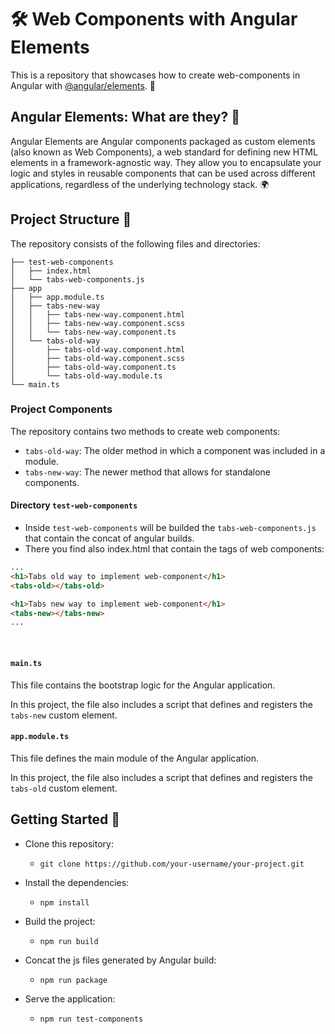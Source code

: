 🛠️ Web Components with Angular Elements 
==================================

This is a repository that showcases how to create web-components in Angular with [@angular/elements](https://angular.io/guide/elements). 🚀

Angular Elements: What are they? 🤔
-----------------------------------

Angular Elements are Angular components packaged as custom elements (also known as Web Components), a web standard for
defining new HTML elements in a framework-agnostic way. They allow you to encapsulate your logic and styles in reusable
components that can be used across different applications, regardless of the underlying technology stack. 🌍

Project Structure 📂
--------------------

The repository consists of the following files and directories:

```.
├── test-web-components
│   ├── index.html
│   └── tabs-web-components.js
├── app
│   ├── app.module.ts
│   ├── tabs-new-way
│   │   ├── tabs-new-way.component.html
│   │   ├── tabs-new-way.component.scss
│   │   └── tabs-new-way.component.ts
│   └── tabs-old-way
│       ├── tabs-old-way.component.html
│       ├── tabs-old-way.component.scss
│       ├── tabs-old-way.component.ts
│       └── tabs-old-way.module.ts
└── main.ts
```

### Project Components

The repository contains two methods to create web components:

- `tabs-old-way`: The older method in which a component was included in a module.
- `tabs-new-way`: The newer method that allows for standalone components.

#### Directory `test-web-components`

- Inside `test-web-components` will be builded the `tabs-web-components.js` that contain the concat of angular builds.
- There you find also index.html that contain the tags of web components:

```html
...
<h1>Tabs old way to implement web-component</h1>
<tabs-old></tabs-old>

<h1>Tabs new way to implement web-component</h1>
<tabs-new></tabs-new>
...
```
<br>

#### `main.ts`

This file contains the bootstrap logic for the Angular application.

In this project, the file also includes a script that defines and registers the `tabs-new` custom element.

#### `app.module.ts`

This file defines the main module of the Angular application.

In this project, the file also includes a script that defines and registers the `tabs-old` custom element.


Getting Started 🚀
------------------

- Clone this repository:

  - `git clone https://github.com/your-username/your-project.git`

- Install the dependencies:

  - `npm install`

- Build the project:

  - `npm run build`

- Concat the js files generated by Angular build:
  - `npm run package`

- Serve the application:

  - `npm run test-components`


